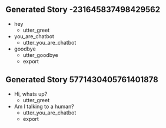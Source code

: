 ## Generated Story -231645837498429562
* hey
    - utter_greet
* you_are_chatbot
    - utter_you_are_chatbot
* goodbye
    - utter_goodbye
    - export

## Generated Story 5771430405761401878
* Hi, whats up?
    - utter_greet
* Am I talking to a human?
    - utter_you_are_chatbot
    - export

